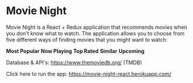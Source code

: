 # Movie Night
Movie Night is a React + Redux application that recommends movies when you don't know what to watch.
The application allows you to choose from five different ways of finding movies that you might want to watch:

**Most Popular**
**Now Playing**
**Top Rated**
**Similar**
**Upcoming**

Database & API's: https://www.themoviedb.org/ (TMDB)

Click here to run the app:
https://movie-night-react.herokuapp.com/
